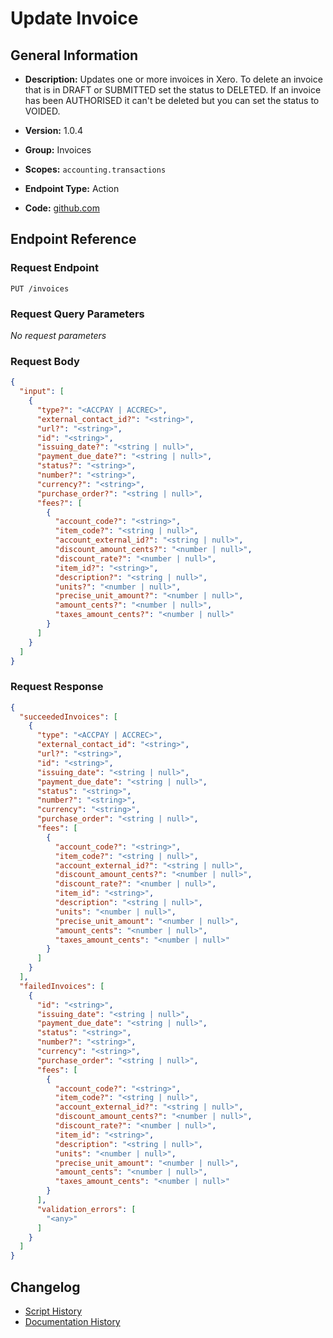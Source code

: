 <!-- BEGIN GENERATED CONTENT -->
# Update Invoice

## General Information

- **Description:** Updates one or more invoices in Xero. To delete an invoice
that is in DRAFT or SUBMITTED set the status to DELETED. If an
invoice has been AUTHORISED it can't be deleted but you can set
the status to VOIDED.

- **Version:** 1.0.4
- **Group:** Invoices
- **Scopes:** `accounting.transactions`
- **Endpoint Type:** Action
- **Code:** [github.com](https://github.com/NangoHQ/integration-templates/tree/main/integrations/xero/actions/update-invoice.ts)


## Endpoint Reference

### Request Endpoint

`PUT /invoices`

### Request Query Parameters

_No request parameters_

### Request Body

```json
{
  "input": [
    {
      "type?": "<ACCPAY | ACCREC>",
      "external_contact_id?": "<string>",
      "url?": "<string>",
      "id": "<string>",
      "issuing_date?": "<string | null>",
      "payment_due_date?": "<string | null>",
      "status?": "<string>",
      "number?": "<string>",
      "currency?": "<string>",
      "purchase_order?": "<string | null>",
      "fees?": [
        {
          "account_code?": "<string>",
          "item_code?": "<string | null>",
          "account_external_id?": "<string | null>",
          "discount_amount_cents?": "<number | null>",
          "discount_rate?": "<number | null>",
          "item_id?": "<string>",
          "description?": "<string | null>",
          "units?": "<number | null>",
          "precise_unit_amount?": "<number | null>",
          "amount_cents?": "<number | null>",
          "taxes_amount_cents?": "<number | null>"
        }
      ]
    }
  ]
}
```

### Request Response

```json
{
  "succeededInvoices": [
    {
      "type": "<ACCPAY | ACCREC>",
      "external_contact_id": "<string>",
      "url?": "<string>",
      "id": "<string>",
      "issuing_date": "<string | null>",
      "payment_due_date": "<string | null>",
      "status": "<string>",
      "number?": "<string>",
      "currency": "<string>",
      "purchase_order": "<string | null>",
      "fees": [
        {
          "account_code?": "<string>",
          "item_code?": "<string | null>",
          "account_external_id?": "<string | null>",
          "discount_amount_cents?": "<number | null>",
          "discount_rate?": "<number | null>",
          "item_id": "<string>",
          "description": "<string | null>",
          "units": "<number | null>",
          "precise_unit_amount": "<number | null>",
          "amount_cents": "<number | null>",
          "taxes_amount_cents": "<number | null>"
        }
      ]
    }
  ],
  "failedInvoices": [
    {
      "id": "<string>",
      "issuing_date": "<string | null>",
      "payment_due_date": "<string | null>",
      "status": "<string>",
      "number?": "<string>",
      "currency": "<string>",
      "purchase_order": "<string | null>",
      "fees": [
        {
          "account_code?": "<string>",
          "item_code?": "<string | null>",
          "account_external_id?": "<string | null>",
          "discount_amount_cents?": "<number | null>",
          "discount_rate?": "<number | null>",
          "item_id": "<string>",
          "description": "<string | null>",
          "units": "<number | null>",
          "precise_unit_amount": "<number | null>",
          "amount_cents": "<number | null>",
          "taxes_amount_cents": "<number | null>"
        }
      ],
      "validation_errors": [
        "<any>"
      ]
    }
  ]
}
```

## Changelog

- [Script History](https://github.com/NangoHQ/integration-templates/commits/main/integrations/xero/actions/update-invoice.ts)
- [Documentation History](https://github.com/NangoHQ/integration-templates/commits/main/integrations/xero/actions/update-invoice.md)

<!-- END  GENERATED CONTENT -->

